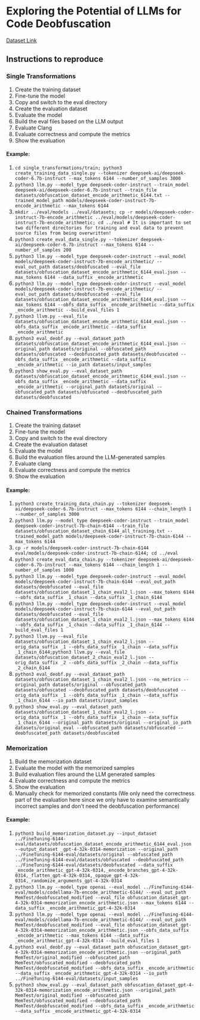 # Exploring the Potential of LLMs for Code Deobfuscation

[Dataset Link](https://zenodo.org/records/15831457)

## Instructions to reproduce

### Single Transformations

1. Create the training dataset
2. Fine-tune the model
3. Copy and switch to the eval directory
4. Create the evaluation dataset
5. Evaluate the model
6. Build the eval files based on the LLM output
7. Evaluate Clang
8. Evaluate correctness and compute the metrics
9. Show the evaluation

#### Example:
1. ```cd single_transformations/train; python3 create_training_data_single.py --tokenizer deepseek-ai/deepseek-coder-6.7b-instruct --max_tokens 6144 --number_of_samples 3000```
2. ```python3 llm.py --model_type deepseek-coder-instruct --train_model deepseek-ai/deepseek-coder-6.7b-instruct --train_file datasets/obfuscation_dataset_encode_arithmetic_6144.txt --trained_model_path models/deepseek-coder-instruct-7b-encode_arithmetic --max_tokens 6144```
3. ```mkdir ../eval/models ../eval/datasets; cp -r models/deepseek-coder-instruct-7b-encode_arithmetic ../eval/models/deepseek-coder-instruct-7b-encode_arithmetic; cd ../eval # It is important to set two different directories for training and eval data to prevent source files from being overwritten!```
4. ```python3 create_eval_data_single.py --tokenizer deepseek-ai/deepseek-coder-6.7b-instruct --max_tokens 6144 --number_of_samples 200```
5. ```python3 llm.py --model_type deepseek-coder-instruct --eval_model models/deepseek-coder-instruct-7b-encode_arithmetic/ --eval_out_path datasets/deobfuscated --eval_file datasets/obfuscation_dataset_encode_arithmetic_6144_eval.json --max_tokens 6144 --data_suffix _encode_arithmetic```
6. ```python3 llm.py --model_type deepseek-coder-instruct --eval_model models/deepseek-coder-instruct-7b-encode_arithmetic/ --eval_out_path datasets/deobfuscated --eval_file datasets/obfuscation_dataset_encode_arithmetic_6144_eval.json --max_tokens 6144 --obfs_data_suffix _encode_arithmetic --data_suffix _encode_arithmetic --build_eval_files 1```
7. ```python3 llvm.py --eval_file datasets/obfuscation_dataset_encode_arithmetic_6144_eval.json --obfs_data_suffix _encode_arithmetic --data_suffix _encode_arithmetic```
8. ```python3 eval_deobf.py --eval_dataset_path datasets/obfuscation_dataset_encode_arithmetic_6144_eval.json --original_path datasets/original --obfuscated_path datasets/obfuscated --deobfuscated_path datasets/deobfuscated --obfs_data_suffix _encode_arithmetic --data_suffix _encode_arithmetic --io_path datasets/input_samples```
9. ```python3 show_eval.py --eval_dataset_path datasets/obfuscation_dataset_encode_arithmetic_6144_eval.json --obfs_data_suffix _encode_arithmetic --data_suffix _encode_arithmetic --original_path datasets/original --obfuscated_path datasets/obfuscated --deobfuscated_path datasets/deobfuscated```

### Chained Transformations

1. Create the training dataset
2. Fine-tune the model
3. Copy and switch to the eval directory
4. Create the evaluation dataset
5. Evaluate the model
6. Build the evaluation files around the LLM-generated samples
7. Evaluate clang
8. Evaluate correctness and compute the metrics
9. Show the evaluation

#### Example:

1. ```python3 create_training_data_chain.py --tokenizer deepseek-ai/deepseek-coder-6.7b-instruct --max_tokens 6144 --chain_length 1 --number_of_samples 3000```
2. ```python3 llm.py --model_type deepseek-coder-instruct --train_model deepseek-coder-instruct-7b-chain-6144 --train_file datasets/obfuscation_dataset_chain_6144_all_training.txt --trained_model_path models/deepseek-coder-instruct-7b-chain-6144 --max_tokens 6144```
3. ```cp -r models/deepseek-coder-instruct-7b-chain-6144 eval/models/deepseek-coder-instruct-7b-chain-6144; cd ../eval```
4. ```python3 create_eval_data_chain.py --tokenizer deepseek-ai/deepseek-coder-6.7b-instruct --max_tokens 6144 --chain_length 1 --number_of_samples 1000```
5. ```python3 llm.py --model_type deepseek-coder-instruct --eval_model models/deepseek-coder-instruct-7b-chain-6144 --eval_out_path datasets/deobfuscated --eval_file datasets/obfuscation_dataset_1_chain_eval2_l.json --max_tokens 6144 --obfs_data_suffix _1_chain --data_suffix _1_chain_6144```
6. ```python3 llm.py --model_type deepseek-coder-instruct --eval_model models/deepseek-coder-instruct-7b-chain-6144 --eval_out_path datasets/deobfuscated --eval_file datasets/obfuscation_dataset_1_chain_eval2_l.json --max_tokens 6144 --obfs_data_suffix _1_chain --data_suffix _1_chain_6144 --build_eval_files 1```
7. ```python3 llvm.py --eval_file datasets/obfuscation_dataset_1_chain_eval2_l.json --orig_data_suffix _1 --obfs_data_suffix _1_chain --data_suffix _1_chain_6144;python3 llvm.py --eval_file datasets/obfuscation_dataset_2_chain_eval2_l.json --orig_data_suffix _2 --obfs_data_suffix _2_chain --data_suffix _2_chain_6144```
8. ```python3 eval_deobf.py --eval_dataset_path datasets/obfuscation_dataset_1_chain_eval2_l.json --no_metrics --original_path datasets/original --obfuscated_path datasets/obfuscated --deobfuscated_path datasets/deobfuscated --orig_data_suffix _1 --obfs_data_suffix _1_chain --data_suffix _1_chain_6144 --io_path datasets/input_samples```
9. ```python3 show_eval.py --eval_dataset_path datasets/obfuscation_dataset_1_chain_eval2_l.json --orig_data_suffix _1 --obfs_data_suffix _1_chain --data_suffix _1_chain_6144 --original_path datasets/original --original_io_path datasets/original_eval --obfuscated_path datasets/obfuscated --deobfuscated_path datasets/deobfuscated```

### Memorization

1. Build the memorization dataset
2. Evaluate the model with the memorized samples
3. Build evaluation files around the LLM generated samples
4. Evaluate correctness and compute the metrics
5. Show the evaluation
6. Manually check for memorized constants (We only need the correctness part of the evaluation here since we only have to examine semantically incorrect samples and don't need the deobfuscation performance)

#### Example: 

1. ```python3 build_memorization_dataset.py --input_dataset ../FineTuning-6144-eval/datasets/obfuscation_dataset_encode_arithmetic_6144_eval.json --output_dataset _gpt-4-32k-0314-memorization --original_path ../FineTuning-6144-eval/datasets/original --obfuscated_path ../FineTuning-6144-eval/datasets/obfuscated --deobfuscated_path ../FineTuning-6144-eval/datasets/deobfuscated --data_suffix _encode_arithmetic_gpt-4-32k-0314,_encode_branches_gpt-4-32k-0314,_flatten_gpt-4-32k-0314,_opaque_gpt-4-32k-0314,_randomize_arguments_gpt-4-32k-0314```
2. ```python3 llm.py --model_type openai --eval_model ../FineTuning-6144-eval/models/codellama-7b-encode_arithmetic-6144/ --eval_out_path MemTest/deobfuscated_modified --eval_file obfuscation_dataset_gpt-4-32k-0314-memorization_encode_arithmetic.json --max_tokens 6144 --data_suffix _encode_arithmetic_gpt-4-32k-0314```
3. ```python3 llm.py --model_type openai --eval_model ../FineTuning-6144-eval/models/codellama-7b-encode_arithmetic-6144/ --eval_out_path MemTest/deobfuscated_modified --eval_file obfuscation_dataset_gpt-4-32k-0314-memorization_encode_arithmetic.json --obfs_data_suffix _encode_arithmetic --max_tokens 6144 --data_suffix _encode_arithmetic_gpt-4-32k-0314 --build_eval_files 1```
4. ```python3 eval_deobf.py --eval_dataset_path obfuscation_dataset_gpt-4-32k-0314-memorization_encode_arithmetic.json --original_path MemTest/original_modified --obfuscated_path MemTest/obfuscated_modified --deobfuscated_path MemTest/deobfuscated_modified --obfs_data_suffix _encode_arithmetic --data_suffix _encode_arithmetic_gpt-4-32k-0314 --io_path ../FineTuning-6144-eval/datasets/input_samples```
5. ```python3 show_eval.py --eval_dataset_path obfuscation_dataset_gpt-4-32k-0314-memorization_encode_arithmetic.json --original_path MemTest/original_modified --obfuscated_path MemTest/obfuscated_modified --deobfuscated_path MemTest/deobfuscated_modified --obfs_data_suffix _encode_arithmetic --data_suffix _encode_arithmetic_gpt-4-32k-0314```
